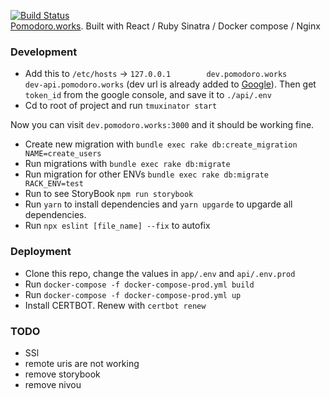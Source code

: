 [![Build Status](https://img.shields.io/endpoint.svg?url=https%3A%2F%2Factions-badge.atrox.dev%2Fsizief%2Fpomodoro%2Fbadge%3Fref%3Dmaster&style=for-the-badge)](https://actions-badge.atrox.dev/sizief/pomodoro/goto?ref=master)    
[Pomodoro.works](https://pomodoro.works). Built with React / Ruby Sinatra / Docker compose / Nginx

### Development
- Add this to `/etc/hosts` -> `127.0.0.1        dev.pomodoro.works      dev-api.pomodoro.works` (dev url is already added to [Google](https://console.developers.google.com/apis/credentials?project=pomodoro-1574243762652)). Then get `token_id` from the google console, and save it to `./api/.env`
- Cd to root of project and run `tmuxinator start`

Now you can visit `dev.pomodoro.works:3000` and it should be working fine.

- Create new migration with `bundle exec rake db:create_migration NAME=create_users`  
- Run migrations with `bundle exec rake db:migrate`
- Run migration for other ENVs `bundle exec rake db:migrate RACK_ENV=test`
- Run to see StoryBook `npm run storybook`
- Run `yarn` to install dependencies and `yarn upgarde` to upgarde all dependencies.
- Run `npx eslint [file_name] --fix` to autofix

### Deployment
- Clone this repo, change the values in `app/.env` and `api/.env.prod`
- Run `docker-compose -f docker-compose-prod.yml build`
- Run `docker-compose -f docker-compose-prod.yml up`
- Install CERTBOT. Renew with `certbot renew`

### TODO
- SSl
- remote uris are not working
- remove storybook
- remove nivou
